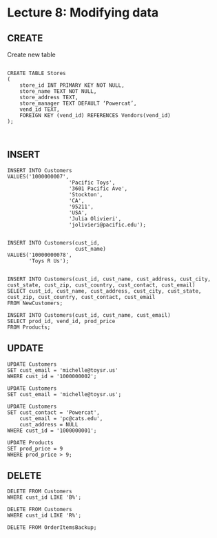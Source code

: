 # Lecture 8: Modifying data


## CREATE

Create new table

```

CREATE TABLE Stores
(
	store_id INT PRIMARY KEY NOT NULL,
	store_name TEXT NOT NULL,
	store_address TEXT,
	store_manager TEXT DEFAULT ‘Powercat’,
	vend_id TEXT,
	FOREIGN KEY (vend_id) REFERENCES Vendors(vend_id)
);



```

<!--
CREATE TABLE NewCustomers (
    cust_id      INT PRIMARY KEY,
    cust_name    VARCHAR(100),
    cust_address VARCHAR(150),
    cust_city    VARCHAR(50),
    cust_state   CHAR(2),
    cust_zip     VARCHAR(10),
    cust_country VARCHAR(50),
    cust_contact VARCHAR(100),
    cust_email   VARCHAR(100)
);

-- Insert new values
INSERT INTO NewCustomers (cust_id, cust_name, cust_address, cust_city, cust_state, cust_zip, cust_country, cust_contact, cust_email)
VALUES
(200000001, 'Happy Kids', '123 Rainbow Road', 'Orlando', 'FL', '32801', 'USA', 'Alice Brown', 'alice@happykids.com'),
(200000002, 'Toy Galaxy', '987 Star Lane', 'Houston', 'TX', '77002', 'USA', 'Robert King', 'robert@toygalaxy.com'),
(200000003, 'PlayWorld', '456 Fun Blvd', 'San Diego', 'CA', '92101', 'USA', 'Maria Lopez', 'maria@playworld.com'),
(200000004, 'Smart Toys', '654 Learning St', 'Boston', 'MA', '02108', 'USA', 'David Chen', 'dchen@smarttoys.com'),
(200000005, 'Adventure Toys', '321 Explorer Ave', 'Denver', 'CO', '80202', 'USA', 'Sophia Patel', 'sophia@adventuretoys.com');
-->


## INSERT

```
INSERT INTO Customers
VALUES('1000000007',
					'Pacific Toys',
					'3601 Pacific Ave',
					'Stockton',
					'CA',
					'95211',
					'USA',
					'Julia Olivieri',
					'jolivieri@pacific.edu');


INSERT INTO Customers(cust_id,
     			      cust_name)					
VALUES('10000000078',
	   'Toys R Us');


INSERT INTO Customers(cust_id, cust_name, cust_address, cust_city, cust_state, cust_zip, cust_country, cust_contact, cust_email)
SELECT cust_id, cust_name, cust_address, cust_city, cust_state, cust_zip, cust_country, cust_contact, cust_email
FROM NewCustomers;

INSERT INTO Customers(cust_id, cust_name, cust_email)
SELECT prod_id, vend_id, prod_price
FROM Products;
```

## UPDATE

```
UPDATE Customers
SET cust_email = 'michelle@toysr.us'
WHERE cust_id = '1000000002';

UPDATE Customers
SET cust_email = 'michelle@toysr.us';

UPDATE Customers
SET cust_contact = 'Powercat',
	cust_email = 'pc@cats.edu',
	cust_address = NULL
WHERE cust_id = '1000000001';

UPDATE Products
SET prod_price = 9
WHERE prod_price > 9;
```




## DELETE

```
DELETE FROM Customers
WHERE cust_id LIKE 'B%';

DELETE FROM Customers
WHERE cust_id LIKE 'R%';

DELETE FROM OrderItemsBackup;
```











